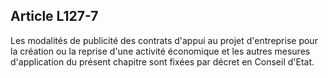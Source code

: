Article L127-7
----
Les modalités de publicité des contrats d'appui au projet d'entreprise pour la
création ou la reprise d'une activité économique et les autres mesures
d'application du présent chapitre sont fixées par décret en Conseil d'Etat.
